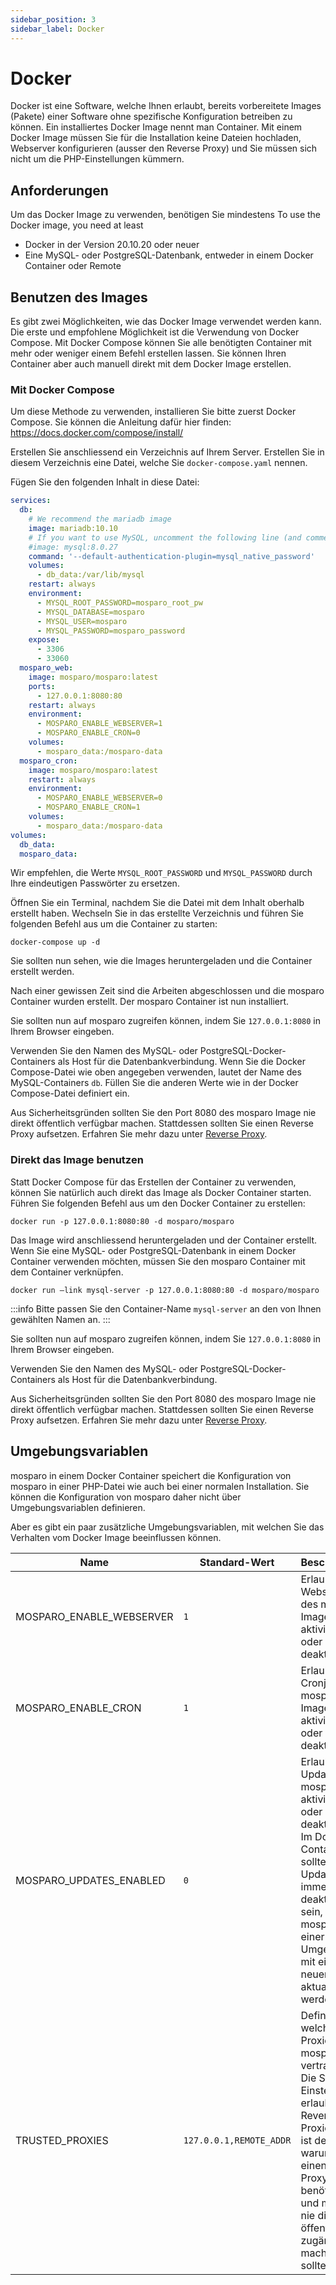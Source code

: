 ```yaml
---
sidebar_position: 3
sidebar_label: Docker
---
```


# Docker

Docker ist eine Software, welche Ihnen erlaubt, bereits vorbereitete Images (Pakete) einer Software ohne spezifische Konfiguration betreiben zu können. Ein installiertes Docker Image nennt man Container. Mit einem Docker Image müssen Sie für die Installation keine Dateien hochladen, Webserver konfigurieren (ausser den Reverse Proxy) und Sie müssen sich nicht um die PHP-Einstellungen kümmern.

## Anforderungen

Um das Docker Image zu verwenden, benötigen Sie mindestens
To use the Docker image, you need at least

- Docker in der Version 20.10.20 oder neuer
- Eine MySQL- oder PostgreSQL-Datenbank, entweder in einem Docker Container oder Remote

## Benutzen des Images

Es gibt zwei Möglichkeiten, wie das Docker Image verwendet werden kann. Die erste und empfohlene Möglichkeit ist die Verwendung von Docker Compose. Mit Docker Compose können Sie alle benötigten Container mit mehr oder weniger einem Befehl erstellen lassen. Sie können Ihren Container aber auch manuell direkt mit dem Docker Image erstellen.

### Mit Docker Compose

Um diese Methode zu verwenden, installieren Sie bitte zuerst Docker Compose. Sie können die Anleitung dafür hier finden: https://docs.docker.com/compose/install/

Erstellen Sie anschliessend ein Verzeichnis auf Ihrem Server. Erstellen Sie in diesem Verzeichnis eine Datei, welche Sie `docker-compose.yaml` nennen.

Fügen Sie den folgenden Inhalt in diese Datei:

```yaml
services:
  db:
    # We recommend the mariadb image
    image: mariadb:10.10
    # If you want to use MySQL, uncomment the following line (and comment the one above)
    #image: mysql:8.0.27
    command: '--default-authentication-plugin=mysql_native_password'
    volumes:
      - db_data:/var/lib/mysql
    restart: always
    environment:
      - MYSQL_ROOT_PASSWORD=mosparo_root_pw
      - MYSQL_DATABASE=mosparo
      - MYSQL_USER=mosparo
      - MYSQL_PASSWORD=mosparo_password
    expose:
      - 3306
      - 33060
  mosparo_web:
    image: mosparo/mosparo:latest
    ports:
      - 127.0.0.1:8080:80
    restart: always
    environment:
      - MOSPARO_ENABLE_WEBSERVER=1
      - MOSPARO_ENABLE_CRON=0
    volumes:
      - mosparo_data:/mosparo-data
  mosparo_cron:
    image: mosparo/mosparo:latest
    restart: always
    environment:
      - MOSPARO_ENABLE_WEBSERVER=0
      - MOSPARO_ENABLE_CRON=1
    volumes:
      - mosparo_data:/mosparo-data
volumes:
  db_data:
  mosparo_data:
```

Wir empfehlen, die Werte `MYSQL_ROOT_PASSWORD` und `MYSQL_PASSWORD` durch Ihre eindeutigen Passwörter zu ersetzen.

Öffnen Sie ein Terminal, nachdem Sie die Datei mit dem Inhalt oberhalb erstellt haben. Wechseln Sie in das erstellte Verzeichnis und führen Sie folgenden Befehl aus um die Container zu starten:

```
docker-compose up -d
```

Sie sollten nun sehen, wie die Images heruntergeladen und die Container erstellt werden.

Nach einer gewissen Zeit sind die Arbeiten abgeschlossen und die mosparo Container wurden erstellt. Der mosparo Container ist nun installiert.

Sie sollten nun auf mosparo zugreifen können, indem Sie `127.0.0.1:8080` in Ihrem Browser eingeben.

Verwenden Sie den Namen des MySQL- oder PostgreSQL-Docker-Containers als Host für die Datenbankverbindung. Wenn Sie die Docker Compose-Datei wie oben angegeben verwenden, lautet der Name des MySQL-Containers `db`. Füllen Sie die anderen Werte wie in der Docker Compose-Datei definiert ein.

Aus Sicherheitsgründen sollten Sie den Port 8080 des mosparo Image nie direkt öffentlich verfügbar machen. Stattdessen sollten Sie einen Reverse Proxy aufsetzen. Erfahren Sie mehr dazu unter [Reverse Proxy](../reverse_proxy/).

### Direkt das Image benutzen

Statt Docker Compose für das Erstellen der Container zu verwenden, können Sie natürlich auch direkt das Image als Docker Container starten. Führen Sie folgenden Befehl aus um den Docker Container zu erstellen:

```
docker run -p 127.0.0.1:8080:80 -d mosparo/mosparo
```

Das Image wird anschliessend heruntergeladen und der Container erstellt. Wenn Sie eine MySQL- oder PostgreSQL-Datenbank in einem Docker Container verwenden möchten, müssen Sie den mosparo Container mit dem Container verknüpfen.

```
docker run –link mysql-server -p 127.0.0.1:8080:80 -d mosparo/mosparo
```

:::info
Bitte passen Sie den Container-Name `mysql-server` an den von Ihnen gewählten Namen an.
:::

Sie sollten nun auf mosparo zugreifen können, indem Sie `127.0.0.1:8080` in Ihrem Browser eingeben.

Verwenden Sie den Namen des MySQL- oder PostgreSQL-Docker-Containers als Host für die Datenbankverbindung.

Aus Sicherheitsgründen sollten Sie den Port 8080 des mosparo Image nie direkt öffentlich verfügbar machen. Stattdessen sollten Sie einen Reverse Proxy aufsetzen. Erfahren Sie mehr dazu unter [Reverse Proxy](../reverse_proxy/).

## Umgebungsvariablen

mosparo in einem Docker Container speichert die Konfiguration von mosparo in einer PHP-Datei wie auch bei einer normalen Installation. Sie können die Konfiguration von mosparo daher nicht über Umgebungsvariablen definieren.

Aber es gibt ein paar zusätzliche Umgebungsvariablen, mit welchen Sie das Verhalten vom Docker Image beeinflussen können.

| Name                     | Standard-Wert           | Beschreibung                                                                                                                                                                                                                     |
|--------------------------|-------------------------|----------------------------------------------------------------------------------------------------------------------------------------------------------------------------------------------------------------------------------|
| MOSPARO_ENABLE_WEBSERVER | `1`                     | Erlaubt den Webserver des mosparo Image zu aktivieren oder deaktivieren.                                                                                                                                                         |
| MOSPARO_ENABLE_CRON      | `1`                     | Erlaubt die Cronjobs des mosparo Image zu aktivieren oder deaktivieren.                                                                                                                                                          |
| MOSPARO_UPDATES_ENABLED  | `0`                     | Erlaubt die Updates in mosparo zu aktivieren oder deaktivieren. Im Docker Container sollten die Updates immer deaktiviert sein, weil mosparo in einer Docker-Umgebung mit einem neuen Image aktualisiert werden sollte.          |
| TRUSTED_PROXIES          | `127.0.0.1,REMOTE_ADDR` | Definiert, welche Proxies mosparo vertrauen soll. Die Standard-Einstellung erlaubt alle Reverse Proxies. Das ist der Grund, warum Sie einen Reverse Proxy benötigen und mosparo nie direkt öffentlich zugänglich machen sollten. |

